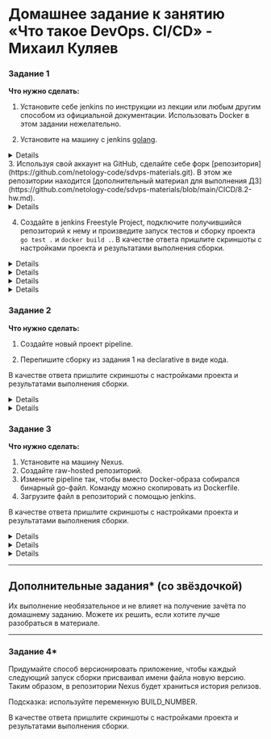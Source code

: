 # Домашнее задание к занятию «Что такое DevOps. СI/СD» - Михаил Куляев



### Задание 1

**Что нужно сделать:**

1. Установите себе jenkins по инструкции из лекции или любым другим способом из официальной документации. Использовать Docker в этом задании нежелательно.


2. Установите на машину с jenkins [golang](https://golang.org/doc/install).
<details>
   
![Screnshot](https://github.com/mkuliaev/sdvps-homeworks/blob/main/png/8-02/1-1.png)
   
</details>
3. Используя свой аккаунт на GitHub, сделайте себе форк [репозитория](https://github.com/netology-code/sdvps-materials.git). В этом же репозитории находится [дополнительный материал для выполнения ДЗ](https://github.com/netology-code/sdvps-materials/blob/main/CICD/8.2-hw.md).
   
<details>
   
![Screnshot](https://github.com/mkuliaev/sdvps-homeworks/blob/main/png/8-02/1-3.png)
   
</details>

4. Создайте в jenkins Freestyle Project, подключите получившийся репозиторий к нему и произведите запуск тестов и сборку проекта ```go test .``` и  ```docker build .```.
В качестве ответа пришлите скриншоты с настройками проекта и результатами выполнения сборки.

<details>
   
![Screnshot](https://github.com/mkuliaev/sdvps-homeworks/blob/main/png/8-02/1-4-1.png)
   
</details>
<details>
   
![Screnshot](https://github.com/mkuliaev/sdvps-homeworks/blob/main/png/8-02/1-4-2.png)
   
</details>
<details>
   
![Screnshot](https://github.com/mkuliaev/sdvps-homeworks/blob/main/png/8-02/1-4-3.png)
   
</details>
<details>
   
![Screnshot](https://github.com/mkuliaev/sdvps-homeworks/blob/main/png/8-02/1-4-4.png)
   
</details>


### Задание 2

**Что нужно сделать:**

1. Создайте новый проект pipeline.

2. Перепишите сборку из задания 1 на declarative в виде кода.

В качестве ответа пришлите скриншоты с настройками проекта и результатами выполнения сборки.

<details>
   
![Screnshot](https://github.com/mkuliaev/sdvps-homeworks/blob/main/png/8-02/2-1.png)
   
</details>

<details>
   
![Screnshot](https://github.com/mkuliaev/sdvps-homeworks/blob/main/png/8-02/2-2.png)
   
</details>

### Задание 3

**Что нужно сделать:**

1. Установите на машину Nexus.
2. Создайте raw-hosted репозиторий.
3. Измените pipeline так, чтобы вместо Docker-образа собирался бинарный go-файл. Команду можно скопировать из Dockerfile.
4. Загрузите файл в репозиторий с помощью jenkins.


В качестве ответа пришлите скриншоты с настройками проекта и результатами выполнения сборки.

<details>
   
![Screnshot](https://github.com/mkuliaev/sdvps-homeworks/blob/main/png/8-02/3-1.png)
   
</details>
<details>
   
![Screnshot](https://github.com/mkuliaev/sdvps-homeworks/blob/main/png/8-02/3-2.png)
   
</details>
<details>
   
![Screnshot](https://github.com/mkuliaev/sdvps-homeworks/blob/main/png/8-02/3-3.png)
   
</details>



---
## Дополнительные задания* (со звёздочкой)

Их выполнение необязательное и не влияет на получение зачёта по домашнему заданию. Можете их решить, если хотите лучше разобраться в материале.

---

### Задание 4*

Придумайте способ версионировать приложение, чтобы каждый следующий запуск сборки присваивал имени файла новую версию. Таким образом, в репозитории Nexus будет храниться история релизов.

Подсказка: используйте переменную BUILD_NUMBER.

В качестве ответа пришлите скриншоты с настройками проекта и результатами выполнения сборки.
